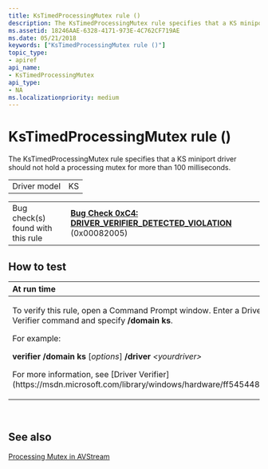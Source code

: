 ```yaml
---
title: KsTimedProcessingMutex rule ()
description: The KsTimedProcessingMutex rule specifies that a KS miniport driver should not hold a processing mutex for more than 100 milliseconds.
ms.assetid: 18246AAE-6328-4171-973E-4C762CF719AE
ms.date: 05/21/2018
keywords: ["KsTimedProcessingMutex rule ()"]
topic_type:
- apiref
api_name:
- KsTimedProcessingMutex
api_type:
- NA
ms.localizationpriority: medium
---
```


# KsTimedProcessingMutex rule ()


The KsTimedProcessingMutex rule specifies that a KS miniport driver should not hold a processing mutex for more than 100 milliseconds.

|              |     |
|--------------|-----|
| Driver model | KS  |

|                                   |                                                                                                                                       |
|-----------------------------------|---------------------------------------------------------------------------------------------------------------------------------------|
| Bug check(s) found with this rule | [**Bug Check 0xC4: DRIVER\_VERIFIER\_DETECTED\_VIOLATION**](https://msdn.microsoft.com/library/windows/hardware/ff560187) (0x00082005) |

How to test
-----------

<table>
<colgroup>
<col width="100%" />
</colgroup>
<thead>
<tr class="header">
<th align="left">At run time</th>
</tr>
</thead>
<tbody>
<tr class="odd">
<td align="left"><p>To verify this rule, open a Command Prompt window. Enter a Driver Verifier command and specify <strong>/domain ks</strong>.</p>
<p>For example:</p>
<p><strong>verifier /domain ks</strong> [<em>options</em>] <strong>/driver</strong> <em>&lt;yourdriver&gt;</em></p>
<p>For more information, see [Driver Verifier](https://msdn.microsoft.com/library/windows/hardware/ff545448).</p></td>
</tr>
</tbody>
</table>

 

See also
--------

[Processing Mutex in AVStream](https://msdn.microsoft.com/library/windows/hardware/ff567790)
 

 






